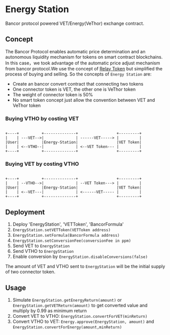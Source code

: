 # Energy Station

Bancor protocol powered VET/Energy(VeThor) exchange contract.

## Concept

The Bancor Protocol enables automatic price determination and an autonomous liquidity mechanism for tokens on smart contract blockchains. In this case，we took advantage of the automatic price adjust mechanism from bancor protocol.We use the concept of [Relay Token](https://support.bancor.network/hc/en-us/articles/360000471472-How-do-Relay-Tokens-work-) but simplified the process of buying and selling. So the concepts of `Energy Station` are:

+ Create an bancor convert contract that connecting two tokens
+ One connector token is VET, the other one is VeThor token
+ The weight of connector token is 50%
+ No smart token concept just allow the convention between VET and VeThor token

### Buying VTHO by costing VET

```

+----+          +--------------+                 +---------+
|    | ---VET-->|              | ------VET-----> |         |
|User|          |Energy-Station|                 |VET Token|
|    | <--VTHO--|              | <--VET Token--- |         |
+----+          +--------------+                 +---------+

```

### Buying VET by costing VTHO

```

+----+          +--------------+                 +---------+
|    | --VTHO-->|              | --VET Token---> |         |
|User|          |Energy-Station|                 |VET Token|
|    | <--VET---|              | <------VET----- |         |
+----+          +--------------+                 +---------+

```

## Deployment

1. Deploy 'EnergyStation', 'VETToken', 'BancorFormula'
2. `EnergyStation.setVETToken(VETToken address)`
3. `EnergyStation.setFormula(BancorFormula address)`
4. `EnergyStation.setConversionFee(conversionFee in ppm)` 
5. Send VET to `EnergyStation`
6. Send VTHO to `EnergyStation`
7. Enable conversion by `EnergyStation.disableConversions(false)` 

The amount of VET and VTHO sent to `EnergyStation` will be the initial supply of two connector token.

## Usage

1. Simulate `EnergyStation.getEnergyReturn(amount)` or `EnergyStation.getVETReturn(amount)` to get converted value and multiply by 0.99 as minimum return
2. Convert VET to VTHO: `EnergyStation.convertForVET(minReturn)` 
2. Convert VTHO to VET: `Energy.approve(EnergyStation, amount)` and `EnergyStation.convertForEnergy(amount,minReturn)` 